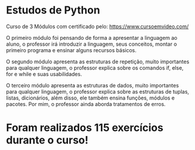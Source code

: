 # Estudos de Python

Curso de 3 Módulos com certificado pelo:
https://www.cursoemvideo.com/

O primeiro módulo foi pensando de forma a apresentar a linguagem ao aluno, o professor irá introduzir a linguagem, seus conceitos, montar o primeiro programa e ensinar alguns recursos básicos.

O segundo módulo apresenta as estruturas de repetição, muito importantes para qualquer linguagem, o professor explica sobre os comandos if, else, for e while e suas usabilidades.

O terceiro módulo apresenta as estruturas de dados, muito importantes para qualquer linguagem, o professor explica sobre as estruturas de tuplas, listas, dicionários, além disso, ele também ensina funções, módulos e pacotes. Por mim, o professor ainda aborda tratamentos de erros.

# Foram realizados 115 exercícios durante o curso!
